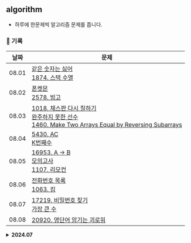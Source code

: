 ## algorithm
- 하루에 한문제씩 알고리즘 문제를 풉니다.

### 📅 기록
|날짜|문제|
|-|-|
|08.01|[같은 숫자는 싫어](https://github.com/apple-mint/algorithm/blob/main/Programmers/Level%201/%EA%B0%99%EC%9D%80%20%EC%88%AB%EC%9E%90%EB%8A%94%20%EC%8B%AB%EC%96%B4.py)<br>[1874. 스택 수열](https://github.com/apple-mint/algorithm/blob/main/Baekjoon/Silver/1874.%20%EC%8A%A4%ED%83%9D%20%EC%88%98%EC%97%B4.py)|
|08.02|[폰켓몬](https://github.com/apple-mint/algorithm/blob/main/Programmers/Level%201/%ED%8F%B0%EC%BC%93%EB%AA%AC.py)<br>[2578. 빙고](https://github.com/apple-mint/algorithm/blob/main/Baekjoon/Silver/2578.%20%EB%B9%99%EA%B3%A0.py)|
|08.03|[1018. 체스판 다시 칠하기](https://github.com/apple-mint/algorithm/blob/main/Baekjoon/Silver/1018.%20%EC%B2%B4%EC%8A%A4%ED%8C%90%20%EB%8B%A4%EC%8B%9C%20%EC%B9%A0%ED%95%98%EA%B8%B0.py)<br>[완주하지 못한 선수](https://github.com/apple-mint/algorithm/blob/main/Programmers/Level%201/%EC%99%84%EC%A3%BC%ED%95%98%EC%A7%80%20%EB%AA%BB%ED%95%9C%20%EC%84%A0%EC%88%98.py)<br>[1460. Make Two Arrays Equal by Reversing Subarrays](https://github.com/apple-mint/algorithm/blob/main/LeetCode/Easy/1460.%20Make%20Two%20Arrays%20Equal%20by%20Reversing%20Subarrays.py)|
|08.04|[5430. AC](https://github.com/apple-mint/algorithm/blob/main/Baekjoon/Gold/5430.%20AC.py)<br>[K번째수](https://github.com/apple-mint/algorithm/blob/main/Programmers/Level%201/K%EB%B2%88%EC%A7%B8%EC%88%98.py)|
|08.05|[16953. A → B](https://github.com/apple-mint/algorithm/blob/main/Baekjoon/Silver/16953.%20A%20%E2%86%92%20B.py)<br>[모의고사](https://github.com/apple-mint/algorithm/blob/main/Programmers/Level%201/%EB%AA%A8%EC%9D%98%EA%B3%A0%EC%82%AC.py)<br>[1107. 리모컨](https://github.com/apple-mint/algorithm/blob/main/Baekjoon/Gold/1107.%20%EB%A6%AC%EB%AA%A8%EC%BB%A8.py)|
|08.06|[전화번호 목록](https://github.com/apple-mint/algorithm/blob/main/Programmers/Level%202/%EC%A0%84%ED%99%94%EB%B2%88%ED%98%B8%20%EB%AA%A9%EB%A1%9D.py)<br>[1063. 킹](https://github.com/apple-mint/algorithm/blob/main/Baekjoon/Silver/1063.%20%ED%82%B9.py)|
|08.07|[17219. 비밀번호 찾기](https://github.com/apple-mint/algorithm/blob/main/Baekjoon/Silver/17219.%20%EB%B9%84%EB%B0%80%EB%B2%88%ED%98%B8%20%EC%B0%BE%EA%B8%B0.py)<br>[가장 큰 수](https://github.com/apple-mint/algorithm/blob/main/Programmers/Level%202/%EA%B0%80%EC%9E%A5%20%ED%81%B0%20%EC%88%98.py)|
|08.08|[20920. 영단어 암기는 괴로워](https://github.com/apple-mint/algorithm/blob/main/Baekjoon/Silver/20920.%20%EC%98%81%EB%8B%A8%EC%96%B4%20%EC%95%94%EA%B8%B0%EB%8A%94%20%EA%B4%B4%EB%A1%9C%EC%9B%8C.py)|

<details>
  <summary><strong>2024.07</strong></summary>
  <div markdown='1'>

  **✍🏻 31일 중 28일 동안 45문제 풀이**

  |날짜|문제|
  |-|-|
  |07.01|[1550. Three Consecutive Odds](https://github.com/apple-mint/algorithm/blob/main/LeetCode/Easy/1550.%20Three%20Consecutive%20Odds.py)|
  |07.02|[350. Intersection of Two Arrays II](https://github.com/apple-mint/algorithm/blob/main/LeetCode/Easy/350.%20Intersection%20of%20Two%20Arrays%20II.py)|
  |07.03|[1509. Minimum Difference Between Largest and Smallest Value in Three Moves](https://github.com/apple-mint/algorithm/blob/main/LeetCode/Medium/1509.%20Minimum%20Difference%20Between%20Largest%20and%20Smallest%20Value%20in%20Three%20Moves.py)|
  |07.04|[2181. Merge Nodes in Between Zeros](https://github.com/apple-mint/algorithm/blob/main/LeetCode/Medium/2181.%20Merge%20Nodes%20in%20Between%20Zeros.py)|
  |07.05|[2058. Find the Minimum and Maximum Number of Nodes Between Critical Points](https://github.com/apple-mint/algorithm/blob/main/LeetCode/Medium/2058.%20Find%20the%20Minimum%20and%20Maximum%20Number%20of%20Nodes%20Between%20Critical%20Points.py)|
  |07.06|[2582. Pass the Pillow](https://github.com/apple-mint/algorithm/blob/main/LeetCode/Easy/2582.%20Pass%20the%20Pillow.py)|
  |07.07|[1518. Water Bottles](https://github.com/apple-mint/algorithm/blob/main/LeetCode/Easy/1518.%20Water%20Bottles.py)|
  |07.08|[1823. Find the Winner of the Circular Game](https://github.com/apple-mint/algorithm/blob/main/LeetCode/Medium/1823.%20Find%20the%20Winner%20of%20the%20Circular%20Game.py)<br>[17836. 공주님을 구해라!](https://github.com/apple-mint/algorithm/blob/main/Baekjoon/Gold/17836.%20%EA%B3%B5%EC%A3%BC%EB%8B%98%EC%9D%84%20%EA%B5%AC%ED%95%B4%EB%9D%BC!.py)|
  |07.09|[1701. Average Waiting Time](https://github.com/apple-mint/algorithm/blob/main/LeetCode/Medium/1701.%20Average%20Waiting%20Time.py)|
  |07.10|[1598. Crawler Log Folder](https://github.com/apple-mint/algorithm/blob/main/LeetCode/Easy/1598.%20Crawler%20Log%20Folder.py)|
  |07.14|[726. Number of Atoms](https://github.com/apple-mint/algorithm/blob/main/LeetCode/Hard/726.%20Number%20of%20Atoms.py)|
  |07.15|[2196. Create Binary Tree From Descriptions](https://github.com/apple-mint/algorithm/blob/main/LeetCode/Medium/2196.%20Create%20Binary%20Tree%20From%20Descriptions.py)|
  |07.16|[2096. Step-By-Step Directions From a Binary Tree Node to Another](https://github.com/apple-mint/algorithm/blob/main/LeetCode/Medium/2096.%20Step-By-Step%20Directions%20From%20a%20Binary%20Tree%20Node%20to%20Another.py)|
  |07.17|[1110. Delete Nodes And Return Forest](https://github.com/apple-mint/algorithm/blob/main/LeetCode/Medium/1110.%20Delete%20Nodes%20And%20Return%20Forest.py)|
  |07.18|[1244. 스위치 켜고 끄기](https://github.com/apple-mint/algorithm/blob/main/Baekjoon/Silver/1244.%20%EC%8A%A4%EC%9C%84%EC%B9%98%20%EC%BC%9C%EA%B3%A0%20%EB%81%84%EA%B8%B0.py)<br>[1764. 듣보잡](https://github.com/apple-mint/algorithm/blob/main/Baekjoon/Silver/1764.%20%EB%93%A3%EB%B3%B4%EC%9E%A1.py)<br>[11399. ATM](https://github.com/apple-mint/algorithm/blob/main/Baekjoon/Silver/11399.%20ATM.py)<br>[4358. 생태학](https://github.com/apple-mint/algorithm/blob/main/Baekjoon/Silver/4358.%20%EC%83%9D%ED%83%9C%ED%95%99.py)|
  |07.19|[1380. Lucky Numbers in a Matrix](https://github.com/apple-mint/algorithm/blob/main/LeetCode/Easy/1380.%20Lucky%20Numbers%20in%20a%20Matrix.py)<br>[1620. 나는야 포켓몬 마스터 이다솜](https://github.com/apple-mint/algorithm/blob/main/Baekjoon/Silver/1620.%20%EB%82%98%EB%8A%94%EC%95%BC%20%ED%8F%AC%EC%BC%93%EB%AA%AC%20%EB%A7%88%EC%8A%A4%ED%84%B0%20%EC%9D%B4%EB%8B%A4%EC%86%9C.py)|
  |07.20|[11724. 연결 요소의 개수](https://github.com/apple-mint/algorithm/blob/main/Baekjoon/Silver/11724.%20%EC%97%B0%EA%B2%B0%20%EC%9A%94%EC%86%8C%EC%9D%98%20%EA%B0%9C%EC%88%98.py)<br>[1605. Find Valid Matrix Given Row and Column Sums](https://github.com/apple-mint/algorithm/blob/main/LeetCode/Medium/1605.%20Find%20Valid%20Matrix%20Given%20Row%20and%20Column%20Sums.py)<br>[1436. 영화감독 숌](https://github.com/apple-mint/algorithm/blob/main/Baekjoon/Silver/1436.%20%EC%98%81%ED%99%94%EA%B0%90%EB%8F%85%20%EC%88%8C.py)|
  |07.21|[15235. Olympiad Pizza](https://github.com/apple-mint/algorithm/blob/main/Baekjoon/Silver/15235.%20Olympiad%20Pizza.py)|
  |07.22|[18352. 특정 거리의 도시 찾기](https://github.com/apple-mint/algorithm/blob/main/Baekjoon/Silver/18352.%20%ED%8A%B9%EC%A0%95%20%EA%B1%B0%EB%A6%AC%EC%9D%98%20%EB%8F%84%EC%8B%9C%20%EC%B0%BE%EA%B8%B0.py)<br>[2418. Sort the People](https://github.com/apple-mint/algorithm/blob/main/LeetCode/Easy/2418.%20Sort%20the%20People.py)|
  |07.23|[2607. 비슷한 단어](https://github.com/apple-mint/algorithm/blob/main/Baekjoon/Silver/2607.%20%EB%B9%84%EC%8A%B7%ED%95%9C%20%EB%8B%A8%EC%96%B4.py)<br>[7785. 회사에 있는 사람](https://github.com/apple-mint/algorithm/blob/main/Baekjoon/Silver/7785.%20%ED%9A%8C%EC%82%AC%EC%97%90%20%EC%9E%88%EB%8A%94%20%EC%82%AC%EB%9E%8C.py)<br>[1636. Sort Array by Increasing Frequency](https://github.com/apple-mint/algorithm/blob/main/LeetCode/Easy/1636.%20Sort%20Array%20by%20Increasing%20Frequency.py)|
  |07.24|[10026. 적록색약](https://github.com/apple-mint/algorithm/blob/main/Baekjoon/Gold/10026.%20%EC%A0%81%EB%A1%9D%EC%83%89%EC%95%BD.py)<br>[2191. Sort the Jumbled Numbers](https://github.com/apple-mint/algorithm/blob/main/LeetCode/Medium/2191.%20Sort%20the%20Jumbled%20Numbers.py)|
  |07.25|[17471. 게리맨더링](https://github.com/apple-mint/algorithm/blob/main/Baekjoon/Gold/17471.%20%EA%B2%8C%EB%A6%AC%EB%A7%A8%EB%8D%94%EB%A7%81.py)<br>[912. Sort an Array](https://github.com/apple-mint/algorithm/blob/main/LeetCode/Medium/912.%20Sort%20an%20Array.py)|
  |07.26|[2606. 바이러스](https://github.com/apple-mint/algorithm/blob/main/Baekjoon/Silver/2606.%20%EB%B0%94%EC%9D%B4%EB%9F%AC%EC%8A%A4.py)|
  |07.27|[8979. 올림픽](https://github.com/apple-mint/algorithm/blob/main/Baekjoon/Silver/8979.%20%EC%98%AC%EB%A6%BC%ED%94%BD.py)|
  |07.28|[2178. 미로 탐색](https://github.com/apple-mint/algorithm/blob/main/Baekjoon/Silver/2178.%20%EB%AF%B8%EB%A1%9C%20%ED%83%90%EC%83%89.py)|
  |07.29|[2669. 직사각형 네개의 합집합의 면적 구하기](https://github.com/apple-mint/algorithm/blob/main/Baekjoon/Silver/2669.%20%EC%A7%81%EC%82%AC%EA%B0%81%ED%98%95%20%EB%84%A4%EA%B0%9C%EC%9D%98%20%ED%95%A9%EC%A7%91%ED%95%A9%EC%9D%98%20%EB%A9%B4%EC%A0%81%20%EA%B5%AC%ED%95%98%EA%B8%B0.py)<br>[1316. 그룹 단어 체커](https://github.com/apple-mint/algorithm/blob/main/Baekjoon/Silver/1316.%20%EA%B7%B8%EB%A3%B9%20%EB%8B%A8%EC%96%B4%20%EC%B2%B4%EC%BB%A4.py)<br>[10773. 제로](https://github.com/apple-mint/algorithm/blob/main/Baekjoon/Silver/10773.%20%EC%A0%9C%EB%A1%9C.py)<br>[1475. 방 번호](https://github.com/apple-mint/algorithm/blob/main/Baekjoon/Silver/1475.%20%EB%B0%A9%20%EB%B2%88%ED%98%B8.py)|
  |07.30|[9375. 패션왕 신해빈](https://github.com/apple-mint/algorithm/blob/main/Baekjoon/Silver/9375.%20%ED%8C%A8%EC%85%98%EC%99%95%20%EC%8B%A0%ED%95%B4%EB%B9%88.py)<br>[14713. 앵무새](https://github.com/apple-mint/algorithm/blob/main/Baekjoon/Silver/14713.%20%EC%95%B5%EB%AC%B4%EC%83%88.py)|
  |07.31|[최소직사각형](https://github.com/apple-mint/algorithm/blob/main/Programmers/Level%201/%EC%B5%9C%EC%86%8C%EC%A7%81%EC%82%AC%EA%B0%81%ED%98%95.py)<br>[1543. 문서검색](https://github.com/apple-mint/algorithm/blob/main/Baekjoon/Silver/1543.%20%EB%AC%B8%EC%84%9C%EA%B2%80%EC%83%89.py)|

  </div>
</details>